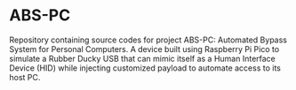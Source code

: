 # ABS-PC

Repository containing source codes for project ABS-PC: Automated Bypass System for Personal Computers. A device built using Raspberry Pi Pico to simulate a Rubber Ducky USB that can mimic itself as a Human Interface Device (HID) while injecting customized payload to automate access to its host PC.
